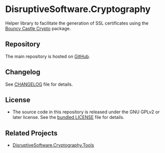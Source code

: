 # DisruptiveSoftware.Cryptography

Helper library to facilitate the generation of SSL certificates using the [Bouncy Castle Crypto](https://bouncycastle.org/csharp/index.html) package.

## Repository

The main repository is hosted on [GitHub](https://github.com/cristianst85/DisruptiveSoftware.Cryptography).

## Changelog

See [CHANGELOG](https://github.com/cristianst85/DisruptiveSoftware.Cryptography/blob/master/CHANGELOG.md) file for details.

## License

* The source code in this repository is released under the GNU GPLv2 or later license. See the [bundled LICENSE](https://github.com/cristianst85/DisruptiveSoftware.Cryptography/blob/master/LICENSE) file for details.

## Related Projects

 * [DisruptiveSoftware.Cryptography.Tools](https://github.com/cristianst85/DisruptiveSoftware.Cryptography.Tools)